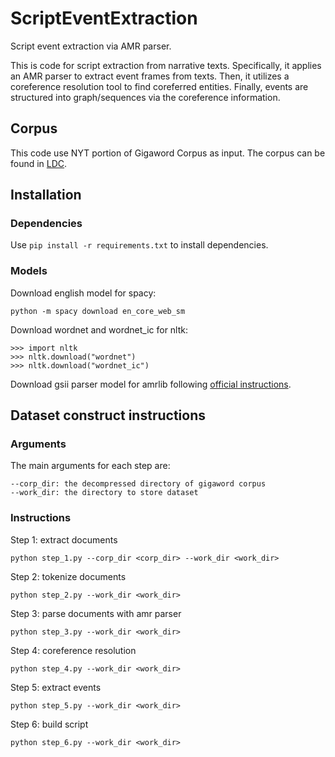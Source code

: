 # ScriptEventExtraction
Script event extraction via AMR parser.

This is code for script extraction from narrative texts.
Specifically, it applies an AMR parser to extract event frames from texts.
Then, it utilizes a coreference resolution tool to find coreferred entities.
Finally, events are structured into graph/sequences via the coreference information.

## Corpus
This code use NYT portion of Gigaword Corpus as input.
The corpus can be found in [LDC](https://catalog.ldc.upenn.edu/LDC2011T07).

## Installation
### Dependencies
Use
```pip install -r requirements.txt```
to install dependencies.

### Models
Download english model for spacy:

```python -m spacy download en_core_web_sm```

Download wordnet and wordnet_ic for nltk:

```
>>> import nltk
>>> nltk.download("wordnet")
>>> nltk.download("wordnet_ic")
```

Download gsii parser model for amrlib following 
[official instructions](https://amrlib.readthedocs.io/en/latest/install/).

## Dataset construct instructions
### Arguments
The main arguments for each step are:
```
--corp_dir: the decompressed directory of gigaword corpus
--work_dir: the directory to store dataset
```

### Instructions
Step 1: extract documents

```python step_1.py --corp_dir <corp_dir> --work_dir <work_dir>```

Step 2: tokenize documents

```python step_2.py --work_dir <work_dir>```

Step 3: parse documents with amr parser

```python step_3.py --work_dir <work_dir>```

Step 4: coreference resolution

```python step_4.py --work_dir <work_dir>```

Step 5: extract events

```python step_5.py --work_dir <work_dir>```

Step 6: build script

```python step_6.py --work_dir <work_dir>```

